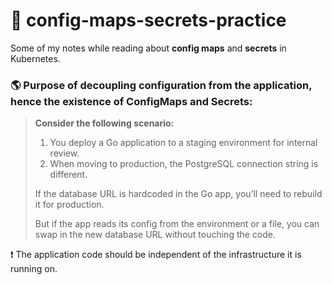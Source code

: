 # 🔐 config-maps-secrets-practice
Some of my notes while reading about **config maps** and **secrets** in Kubernetes.

### 🌎 Purpose of decoupling configuration from the application, hence the existence of ConfigMaps and Secrets:
> **Consider the following scenario:**  
> 1. You deploy a Go application to a staging environment for internal review.  
> 2. When moving to production, the PostgreSQL connection string is different.  
>  
> If the database URL is hardcoded in the Go app, you’ll need to rebuild it for production.  
>  
> But if the app reads its config from the environment or a file, you can swap in the new database URL without touching the code.  

❗️ The application code should be independent of the infrastructure it is running on.
